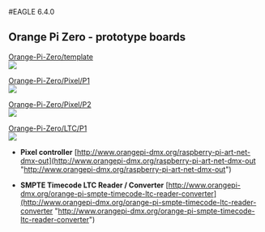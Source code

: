 #EAGLE 6.4.0
## Orange Pi Zero - prototype boards

[Orange-Pi-Zero/template](https://github.com/vanvught/h3dmx512-zip/tree/master/eagle/Orange-Pi-Zero/template "https://github.com/vanvught/h3dmx512-zip/tree/master/eagle/Orange-Pi-Zero/template")
</br>
<img src="https://raw.githubusercontent.com/vanvught/h3dmx512-zip/master/eagle/template.png" />

[Orange-Pi-Zero/Pixel/P1](https://github.com/vanvught/h3dmx512-zip/tree/master/eagle/Orange-Pi-Zero/Pixel/P1 "https://github.com/vanvught/h3dmx512-zip/tree/master/eagle/Orange-Pi-Zero/Pixel/P1")
</br>
<img src="https://raw.githubusercontent.com/vanvught/h3dmx512-zip/master/eagle/pixel_p1.png" />

[Orange-Pi-Zero/Pixel/P2](https://github.com/vanvught/h3dmx512-zip/tree/master/eagle/Orange-Pi-Zero/Pixel/P2 "https://github.com/vanvught/h3dmx512-zip/tree/master/eagle/Orange-Pi-Zero/Pixel/P2")
</br>
<img src="https://raw.githubusercontent.com/vanvught/h3dmx512-zip/master/eagle/pixel_p2.png" />

[Orange-Pi-Zero/LTC/P1](https://github.com/vanvught/h3dmx512-zip/tree/master/eagle/Orange-Pi-Zero/LTC/P1 "https://github.com/vanvught/h3dmx512-zip/tree/master/eagle/Orange-Pi-Zero/LTC/P1")
</br>
<img src="https://raw.githubusercontent.com/vanvught/h3dmx512-zip/master/eagle/ltc_p1.png" />


- **Pixel controller**
[http://www.orangepi-dmx.org/raspberry-pi-art-net-dmx-out](http://www.orangepi-dmx.org/raspberry-pi-art-net-dmx-out "http://www.orangepi-dmx.org/raspberry-pi-art-net-dmx-out")

- **SMPTE Timecode LTC Reader / Converter**
[http://www.orangepi-dmx.org/orange-pi-smpte-timecode-ltc-reader-converter](http://www.orangepi-dmx.org/orange-pi-smpte-timecode-ltc-reader-converter "http://www.orangepi-dmx.org/orange-pi-smpte-timecode-ltc-reader-converter")